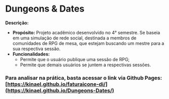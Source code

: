 # Dungeons & Dates

**Descrição:**
- **Propósito:** Projeto acadêmico desenvolvido no 4° semestre. Se baseia em uma simulação de rede social, destinada a membros de comunidades de RPG de mesa, que estejam buscando um mestre para a sua respectiva sessão.
- **Funcionalidades:**
  - Permite que o usuário publique uma sessão de RPG;
  - Permite que demais usuários se juntem a respectivas sessões.

### Para analisar na prática, basta acessar o link via Github Pages: [https://kinael.github.io/faturaicone-di/](https://kinael.github.io/Dungeons-Dates/)

